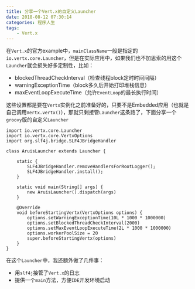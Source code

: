 ```yaml
---
title: 分享一个Vert.x的自定义Launcher
date: 2018-08-12 07:30:14
categories: 程序人生
tags:
    - Vert.x
---
```

在`Vert.x`的官方example中，`mainClassName`一般是指定的`io.vertx.core.Launcher`，但是在实际应用中，如果我们也不加思索的用这个`Launcher`就会损失好多定制性，比如：
* blockedThreadCheckInterval（检查线程block定时时间间隔）
* warningExceptionTime（block多久后开始打印堆栈信息）
* maxEventLoopExecuteTime（允许`EventLoop`的最长执行时间）

这些设置都是要在`Vertx`实例化之前准备好的，只要不是Embedded应用（也就是自己调用`Vertx.vertx()`），那就只剩接管`Launcher`这条路了，下面分享一个`groovy`版的自定义`Launcher`


```
import io.vertx.core.Launcher
import io.vertx.core.VertxOptions
import org.slf4j.bridge.SLF4JBridgeHandler

class AruisLauncher extends Launcher {

    static {
        SLF4JBridgeHandler.removeHandlersForRootLogger();
        SLF4JBridgeHandler.install();
    }

    static void main(String[] args) {
        new AruisLauncher().dispatch(args)
    }

    @Override
    void beforeStartingVertx(VertxOptions options) {
        options.setWarningExceptionTime(10L * 1000 * 1000000)
        options.setBlockedThreadCheckInterval(2000)
        options.setMaxEventLoopExecuteTime(2L * 1000 * 1000000)
        options.workerPoolSize = 20
        super.beforeStartingVertx(options)
    }
}
```

在这个`Launcher`中，我还额外做了几件事：
* 用`slf4j`接管了`Vert.x`的日志
* 提供一个`main`方法，方便`IDE`开发环境启动